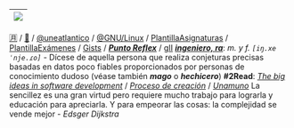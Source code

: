 |![](/imagenes/2Monitors/ultima_vi_desktop_background_wallpaper_5760x1080_by_mecandes_d87e0fg.png)|
|-:|
[🈷️](github-metrics.md) / [🔩](https://it-tools.tech/) / [@uneatlantico](/UNEATLANTICO/README.md) / [@GNU/Linux](elementaryOS.md) / [PlantillaAsignaturas](https://github.com/mmasias/repoPlantillaAsignatura) / [PlantillaExámenes](https://github.com/mmasias/repoPlantillaExamen) / [Gists](https://gist.github.com/mmasias) / [***Punto Reflex***](https://github.com/puntoReflex) / [gII](https://github.com/Ingenieria-Informatica-UNEATLANTICO/.github/blob/main/README.md)
***[ingeniero, ra](temasVarios/ingeniero.md)***: *m. y f. `[iŋ.xeˈnje.ɾo]`* - Dícese de aquella persona que realiza conjeturas precisas basadas en datos poco fiables proporcionados por personas de conocimiento dudoso (véase también ***mago*** o ***hechicero***)
**#2Read**: [*The big ideas in software development*](https://www.softdevbigideas.com/the-big-ideas-in-software-development.html) / [*Proceso de creación*](procesoDeCreacion.md) / [*Unamuno*](unamuno.md)
La sencillez es una gran virtud pero requiere mucho trabajo para lograrla y educación para apreciarla. Y para empeorar las cosas: la complejidad se vende mejor - *Edsger Dijkstra*
